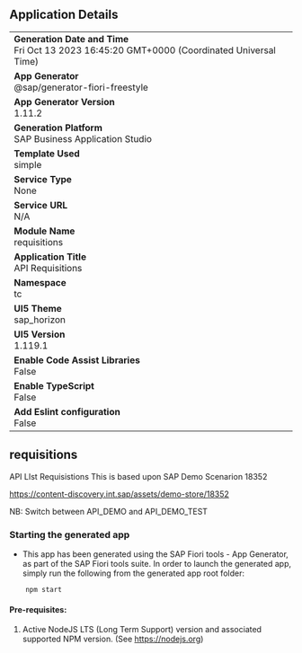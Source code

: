 ## Application Details
|               |
| ------------- |
|**Generation Date and Time**<br>Fri Oct 13 2023 16:45:20 GMT+0000 (Coordinated Universal Time)|
|**App Generator**<br>@sap/generator-fiori-freestyle|
|**App Generator Version**<br>1.11.2|
|**Generation Platform**<br>SAP Business Application Studio|
|**Template Used**<br>simple|
|**Service Type**<br>None|
|**Service URL**<br>N/A
|**Module Name**<br>requisitions|
|**Application Title**<br>API Requisitions|
|**Namespace**<br>tc|
|**UI5 Theme**<br>sap_horizon|
|**UI5 Version**<br>1.119.1|
|**Enable Code Assist Libraries**<br>False|
|**Enable TypeScript**<br>False|
|**Add Eslint configuration**<br>False|

## requisitions

API LIst Requisistions  This is based upon SAP Demo Scenarion 18352

https://content-discovery.int.sap/assets/demo-store/18352

NB: Switch between API_DEMO and API_DEMO_TEST

### Starting the generated app

-   This app has been generated using the SAP Fiori tools - App Generator, as part of the SAP Fiori tools suite.  In order to launch the generated app, simply run the following from the generated app root folder:

```
    npm start
```

#### Pre-requisites:

1. Active NodeJS LTS (Long Term Support) version and associated supported NPM version.  (See https://nodejs.org)


